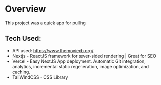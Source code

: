 # Overview
This project was a quick app for pulling 



## Tech Used: 
- API used: https://www.themoviedb.org/
- Nextjs - ReactJS framework for sever-sided rendering | Great for SEO
- Vercel - Easy NextJS App deployment. Automatic Git integration, analytics, incremental static regeneration, image optimization, and caching.
- TailWindCSS - CSS Library

